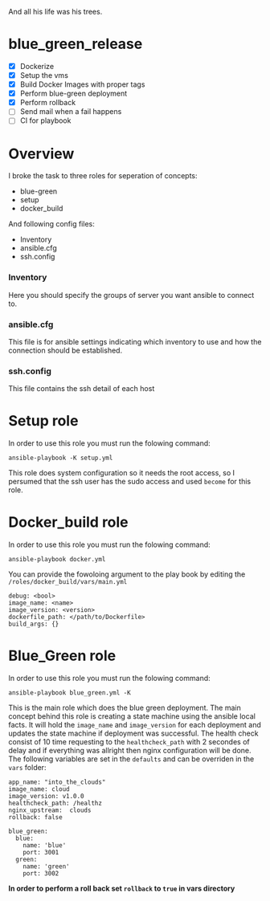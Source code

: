 And all his life was his trees.

# blue_green_release
- [x] Dockerize
- [x] Setup the vms
- [x] Build Docker Images with proper tags
- [x] Perform blue-green deployment
- [x] Perform rollback
- [ ] Send mail when a fail happens
- [ ] CI for playbook

# Overview
I broke the task to three roles for seperation of concepts:
- blue-green
- setup
- docker_build

And following config files:
- Inventory
- ansible.cfg
- ssh.config

### Inventory
Here you should specify the groups of server you want ansible to connect to.

### ansible.cfg
This file is for ansible settings indicating which inventory to use and how the connection should be established.

### ssh.config
This file contains the ssh detail of each host

# Setup role
In order to use this role you must run the folowing command:
```
ansible-playbook -K setup.yml
```
This role does system configuration so it needs the root access, so I persumed that the ssh user has the sudo access and used `become` for this role.


# Docker_build role
In order to use this role you must run the folowing command:
```
ansible-playbook docker.yml
```
You can provide the fowoloing argument to the play book by editing the `/roles/docker_build/vars/main.yml`

```
debug: <bool>
image_name: <name>
image_version: <version>
dockerfile_path: </path/to/Dockerfile>
build_args: {}
```


# Blue_Green role
In order to use this role you must run the folowing command:
```
ansible-playbook blue_green.yml -K
```

This is the main role which does the blue green deployment. The main concept behind this role is creating a state machine using the ansible local facts.
It will hold the `image_name` and `image_version` for each deployment and updates the state machine if deployment was successful.
The health check consist of 10 time requesting to the `healthcheck_path` with 2 secondes of delay and if everything was allright then nginx configuration
will be done.\
The following variables are set in the `defaults` and can  be overriden in the `vars` folder:
```
app_name: "into_the_clouds"
image_name: cloud
image_version: v1.0.0
healthcheck_path: /healthz
nginx_upstream:  clouds
rollback: false

blue_green:
  blue:
    name: 'blue'
    port: 3001
  green:
    name: 'green'
    port: 3002
```
**In order to perform a roll back set `rollback` to `true` in vars directory**

